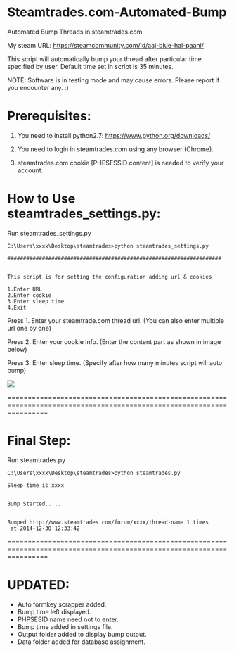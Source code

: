 Steamtrades.com-Automated-Bump
==============================

Automated Bump Threads in steamtrades.com

My steam URL: https://steamcommunity.com/id/aaj-blue-hai-paani/

This script will automatically bump your thread after particular time specified by user. Default time set in script is 35 minutes.

NOTE: Software is in testing mode and may cause errors. Please report if you encounter any. :)

**Prerequisites:**
======================================================================================================================

1) You need to install python2.7: https://www.python.org/downloads/

2) You need to login in steamtrades.com using any browser (Chrome).

3) steamtrades.com cookie [PHPSESSID content] is needed to verify your account.


**How to Use steamtrades_settings.py:**
======================================================================================================================
Run steamtrades_settings.py
```
C:\Users\xxxx\Desktop\steamtrades>python steamtrades_settings.py

####################################################################


This script is for setting the configuration adding url & cookies

1.Enter URL
2.Enter cookie
3.Enter sleep time
4.Exit
```

Press 1. Enter your steamtrade.com thread url. (You can also enter multiple url one by one)

Press 2. Enter your cookie info. (Enter the content part as shown in image below)

Press 3. Enter sleep time. (Specify after how many minutes script will auto bump)

![](http://s17.postimg.org/gccyqf2z3/Untitled.png)

======================================================================================================================

**Final Step:**
======================================================================================================================
Run steamtrades.py

```
C:\Users\xxxx\Desktop\steamtrades>python steamtrades.py

Sleep time is xxxx


Bump Started.....


Bumped http://www.steamtrades.com/forum/xxxx/thread-name 1 times
 at 2014-12-30 12:33:42
 ```

======================================================================================================================

UPDATED:
======================================================================================================================

* Auto formkey scrapper added.
* Bump time left displayed.
* PHPSESID name need not to enter.
* Bump time added in settings file.
* Output folder added to display bump output.
* Data folder added for database assignment.

